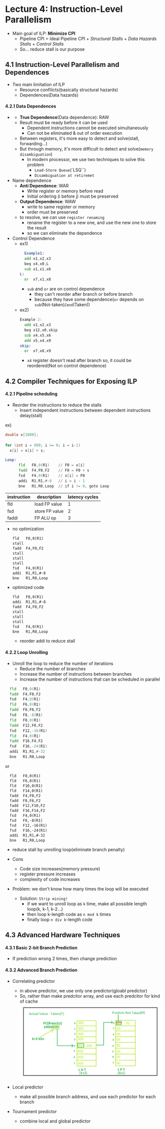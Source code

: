 # Lecture 4: Instruction-Level Parallelism

- Main goal of ILP: **Minimize CPI**
  - Pipeline CPI = Ideal Pipeline CPI + *Structural Stalls* + *Data Hazards Stalls* + *Control Stalls*
  - So... reduce stall is our purpose

## 4.1 Instruction-Level Parallelism and Dependences
- Two main limitation of ILP
  - Resource confilicts(basically structural hazards)
  - Dependences(Data hazards)

#### 4.2.1 Data Dependences
- - **True Dependence**(Data dependence): RAW
  - Result must be ready before it can be used
    - Dependent instructions cannot be executed simultaneously
    - Can not be eliminated & out of order execution
  - Between registers, it's more easy to detect and solve(stall, forwarding...)
  - But through memory, it's more difficult to detect and solve(`memory disambiguation`)
    - In modern processor, we use two techniques to solve this problem
      - `Load-Store Queue`(`LSQ``)
      - `Disambiguation at retiremet`
- Name dependence
  - **Anti Dependence**: WAR
    - Write register or memory before read
    - Initial ordering (i before j) must be preserved
  - **Output Dependence**: WAW
    - write to same register or memory
    - order must be preserved
  - to resolve, we can use `register renaming`
    - rename the register to a new one, and use the new one to store the result
    - so we can eliminate the dependence
- Control Dependence
  - ex1)
    ```asm
      Example1:
      add x1,x2,x3
      beq x4,x0,L
      sub x1,x1,x6
    L:
      or  x7,x1,x8
    ```
    - `sub` and `or` are on control dependence
      - they can't reorder after branch or before branch
      - because they have some dependence(`or` depends on `sub`(Not-taken)/`and`(Taken))
  - ex2)
    ```asm
    Example 2:
      add x1,x2,x3
      beq x12,x0,skip
      sub x4,x5,x6
      add x5,x4,x9
    skip:
      or  x7,x8,x9
    ```
      - `x4` register doesn't read after branch so, it could be reordered(Not on control dependence)

## 4.2 Compiler Techniques for Exposing ILP

#### 4.2.1 Pipeline scheduling
- Reorder the instructions to reduce the stalls
  - Insert independent instructions between dependent instructions delay(stall)

ex)
```c
double x[1000];

for (int i = 999; i >= 0; i = i-1)
  x[i] = x[i] + s;
```
```asm 
Loop:  
      fld   F0,0(R1)    // F0 = x[i]
      fadd  F4,F0,F2    // F0 = F0 + s
      fsd   F4,0(R1)    // x[i] = F0
      addi  R1,R1,#-8   // i = i - 1
      bne   R1,R0,Loop  // if i != 0, goto Loop
```
| instruction | description | latency cycles |
|---|---|---|
| fld   | load FP value   | 1 |
| fsd   | store FP value  | 2 |
| faddi | FP ALU op       | 3 |

- no optimization
  ``` execution result
  fld   F0,0(R1)
  stall
  fadd  F4,F0,F2
  stall
  stall
  stall
  fsd   F4,0(R1)
  addi  R1,R1,#-8
  bne   R1,R0,Loop
  ```
- optimized code
  ``` execution result
  fld   F0,0(R1)
  addi  R1,R1,#-8
  fadd  F4,F0,F2
  stall
  stall
  stall
  fsd   F4,0(R1)
  bne   R1,R0,Loop
  ```
  - reorder addi to reduce stall

#### 4.2.2 Loop Unrolling
- Unroll the loop to reduce the number of iterations
  - Reduce the number of branches
  - Increase the number of instructions between branches
  - Increase the number of instructions that can be scheduled in parallel

```asm
  fld   F0,0(R1)
  fadd  F4,F0,F2
  fsd   F4,0(R1)
  fld   F6,0(R1)
  fadd  F8,F6,F2
  fsd   F8,-8(R1)
  fld   F0,0(R1)
  fadd  F12,F0,F2
  fsd   F12,-16(R1)
  fld   F4,0(R1)
  fadd  F16,F4,F2
  fsd   F16,-24(R1)
  addi  R1,R1,#-32
  bne   R1,R0,Loop
```
or
```
  fld   F0,0(R1)
  fld   F6,0(R1)
  fld   F10,0(R1)
  fld   F14,0(R1)
  fadd  F4,F0,F2
  fadd  F8,F6,F2
  fadd  F12,F10,F2
  fadd  F16,F14,F2
  fsd   F4,0(R1)
  fsd   F8,-8(R1)
  fsd   F12,-16(R1)
  fsd   F16,-24(R1)
  addi  R1,R1,#-32
  bne   R1,R0,Loop
```

  - reduce stall by unrolling loop(eliminate branch penalty)

- Cons
  - Code size increases(memory pressure)
  - register pressure increases
  - complexity of code increases

- Problem: we don't know how many times the loop will be executed
  - Solution: `Strip mining!`
    - if we want to unroll loop as `k` time, make all possible length loop(k, k-1, k-2...)
    - then loop k-length code as `n mod k` times
    - finally loop `n div k`-length code

## 4.3 Advanced Hardware Techniques

#### 4.3.1 Basic 2-bit Branch Prediction
- If prediction wrong 2 times, then change prediction

#### 4.3.2 Advanced Branch Prediction
- Correlating predictor
  - in above predictor, we use only one predictor(gloabl predictor)
  - So, rather than make predcitor array, and use each predcitor for kind of cache
![Correlating predictor](./imgs/corr_predictor.png)

- Local predictor
  - make all possible branch address, and use each predictor for each branch

- Tournament predictor
  - combine local and global predictor